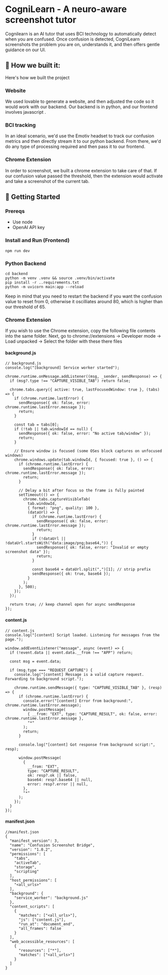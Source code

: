 # CogniLearn - A neuro-aware screenshot tutor
Cognilearn is an AI tutor that uses BCI technology to automatically detect when you are confused. Once confusion is detected, CogniLearn screenshots the problem you are on, understands it, and then offers gentle guidance on our UI.

## 🧰 How we built it:
Here's how we built the project

### Website
We used lovable to generate a website, and then adjusted the code so it would work with our backend. Our backend is in python, and our frontend involves javascript .

### BCI tracking
In an ideal scenario, we'd use the Emotiv headset to track our confusion metrics and then directly stream it to our python backend. From there, we'd do any type of processing required and then pass it to our frontend.

### Chrome Extension
In order to screenshot, we built a chrome extension to take care of that. If our confusion value passed the threshold, then the extension would activate and take a screenshot of the current tab.

## 🚀 Getting Started
### Prereqs
* Use node
* OpenAI API key
### Install and Run (Frontend)
```
npm run dev
```

### Python Backend
```
cd backend
python -m venv .venv && source .venv/bin/activate
pip install -r ..requirements.txt
python -m uvicorn main:app --reload
```
Keep in mind that you need to restart the backend if you want the confusion value to reset from 0, otherwise it oscilliates around 80, which is higher than our threshold of 65.

### Chrome Extension
If you wish to use the Chrome extension, copy the following file contents into the same folder. Next, go to chrome://extensions -> Developer mode -> Load unpacked -> Select the folder with these there files

#### background.js
```
// background.js
console.log("[background] Service worker started");

chrome.runtime.onMessage.addListener((msg, _sender, sendResponse) => {
  if (msg?.type !== "CAPTURE_VISIBLE_TAB") return false;

  chrome.tabs.query({ active: true, lastFocusedWindow: true }, (tabs) => {
    if (chrome.runtime.lastError) {
      sendResponse({ ok: false, error: chrome.runtime.lastError.message });
      return;
    }

    const tab = tabs[0];
    if (!tab || tab.windowId == null) {
      sendResponse({ ok: false, error: "No active tab/window" });
      return;
    }

    // Ensure window is focused (some OSes block captures on unfocused windows)
    chrome.windows.update(tab.windowId, { focused: true }, () => {
      if (chrome.runtime.lastError) {
        sendResponse({ ok: false, error: chrome.runtime.lastError.message });
        return;
      }

      // Delay a bit after focus so the frame is fully painted
      setTimeout(() => {
        chrome.tabs.captureVisibleTab(
          tab.windowId,
          { format: "png", quality: 100 },
          (dataUrl) => {
            if (chrome.runtime.lastError) {
              sendResponse({ ok: false, error: chrome.runtime.lastError.message });
              return;
            }
            if (!dataUrl || !dataUrl.startsWith("data:image/png;base64,")) {
              sendResponse({ ok: false, error: "Invalid or empty screenshot data" });
              return;
            }

            const base64 = dataUrl.split(",")[1]; // strip prefix
            sendResponse({ ok: true, base64 });
          }
        );
      }, 500);
    });
  });

  return true; // keep channel open for async sendResponse
});
```

#### content.js
```
// content.js
console.log("[content] Script loaded. Listening for messages from the page.");

window.addEventListener("message", async (event) => {
  if (!event.data || event.data.__from !== "APP") return;

  const msg = event.data;

  if (msg.type === "REQUEST_CAPTURE") {
    console.log("[content] Message is a valid capture request. Forwarding to background script.");

    chrome.runtime.sendMessage({ type: "CAPTURE_VISIBLE_TAB" }, (resp) => {
      if (chrome.runtime.lastError) {
        console.error("[content] Error from background:", chrome.runtime.lastError.message);
        window.postMessage(
          { __from: "EXT", type: "CAPTURE_RESULT", ok: false, error: chrome.runtime.lastError.message },
          "*"
        );
        return;
      }

      console.log("[content] Got response from background script:", resp);

      window.postMessage(
        {
          __from: "EXT",
          type: "CAPTURE_RESULT",
          ok: resp?.ok || false,
          base64: resp?.base64 || null,
          error: resp?.error || null,
        },
        "*"
      );
    });
  }
});
```

#### manifest.json
```
//manifest.json
{
  "manifest_version": 3,
  "name": "Confusion Screenshot Bridge",
  "version": "1.0.2",
  "permissions": [
    "tabs", 
    "activeTab",
    "storage",
    "scripting"
  ],
  "host_permissions": [
    "<all_urls>"
  ],
  "background": { 
    "service_worker": "background.js"
  },
  "content_scripts": [
    {
      "matches": ["<all_urls>"],
      "js": ["content.js"],
      "run_at": "document_end",
      "all_frames": false
    }
  ],
  "web_accessible_resources": [
    {
      "resources": ["*"],
      "matches": ["<all_urls>"]
    }
  ]
}
```
